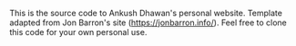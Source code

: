 This is the source code to Ankush Dhawan's personal website. Template adapted from Jon Barron's site (https://jonbarron.info/). Feel free to clone this code for your own personal use.